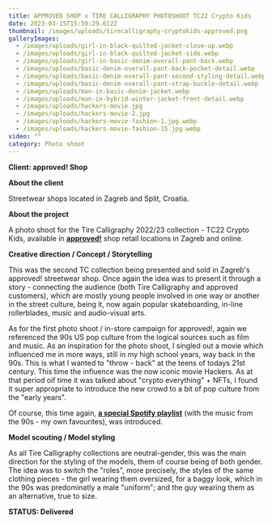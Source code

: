 ```yaml
---
title: APPROVED SHOP x TIRE CALLIGRAPHY PHOTOSHOOT TC22 Crypto Kids
date: 2023-03-15T15:50:29.612Z
thumbnail: /images/uploads/tirecalligraphy-cryptokids-approved.png
galleryImages:
  - /images/uploads/girl-in-black-quilted-jacket-close-up.webp
  - /images/uploads/girl-in-black-quilted-jacket-side.webp
  - /images/uploads/girl-in-basic-denim-overall-pant-back.webp
  - /images/uploads/basic-denim-overall-pant-back-pocket-detail.webp
  - /images/uploads/basic-denim-overall-pant-second-styling-detail.webp
  - /images/uploads/basic-denim-overall-pant-strap-buckle-detail.webp
  - /images/uploads/man-in-basic-denim-jacket.webp
  - /images/uploads/man-in-hybrid-winter-jacket-front-detail.webp
  - /images/uploads/hackers-movie.jpg
  - /images/uploads/hackers-movie-2.jpg
  - /images/uploads/hackers-movie-fashion-1.jpg.webp
  - /images/uploads/hackers-movie-fashion-15.jpg.webp
video: ""
category: Photo shoot
---
```

**Client: approved! Shop**

**About the client** 

Streetwear shops located in Zagreb and Split, Croatia.

**About the project**

A photo shoot for the Tire Calligraphy 2022/23 collection - TC22 Crypto Kids, available in **[approved!](https://approved.style/asortiman/muskarci-brandovi-tire-calligraphy/143)** shop retail locations in Zagreb and online. 

**Creative direction / Concept / Storytelling**

This was the second TC collection being presented and sold in Zagreb's approved! streetwear shop. Once again the idea was to present it through a story - connecting the audience (both Tire Calligraphy and approved customers), which are mostly young people involved in one way or another in the street culture, being it, now again popular skateboarding, in-line rollerblades, music and audio-visual arts.  

As for the first photo shoot / in-store campaign for approved!, again we referenced the 90s US pop culture from the logical sources such as film and music. As an inspiration for the photo shoot, I singled out a movie which influenced me in more ways, still in my high school years, way back in the 90s. This is what I wanted to "throw - back" at the teens of todays 21st century. This time the influence was the now iconic movie Hackers. As at that period oif time it was talked about "crypto everything" + NFTs, I found it super appropriate to introduce the new crowd to a bit of pop culture from the "early years". 

Of course, this time again, **[a special Spotify playlist](https://open.spotify.com/user/45x6aikpn8hg9ziczww1q5gku?si=b1c846b98b824752&nd=1)** (with the music from the 90s - my own favourites), was introduced.         

**Model scouting / Model styling** 

As all Tire Calligraphy collections are neutral-gender, this was the main direction for the styling of the models, them of course being of both gender. The idea was to switch the "roles", more precisely, the styles of the same clothing pieces - the girl wearing them oversized, for a baggy look, which in the 90s was predominatly a male "uniform"; and the guy wearing them as an alternative, true to size.

**STATUS: Delivered**